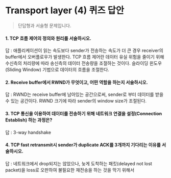# Transport layer (4) 퀴즈 답안

> 단답형과 서술형 문제입니다.

#### 1. TCP 흐름 제어의 정의와 원리를 서술하시오.

답 : 애플리케이션이 읽는 속도보다 sender가 전송하는 속도가 더 큰 경우 receiver의 buffer에서 오버플로우가 발생한다. TCP 흐름 제어란 데이터 유실 위험을 줄이기 위해 수신측의 처리량에 따라 송신측의 데이터 전송량을 조절하는 것이다. 슬라이딩 윈도우(Sliding Window) 기법으로 데이터의 흐름을 조절한다.

#### 2. Receive buffer에서 RWND가 무엇이고, 어떤 역할을 하는지 서술하시오.

답 : RWND는 receive buffer에 남아있는 공간으로써, sender로 부터 데이터를 받을 수 있는 공간이다. RWND 크기에 따라 sender의 window size가 조절된다.

#### 3. TCP 통신을 이용하여 데이터를 전송하기 위해 네트워크 연결을 설정(Connection Establish) 하는 과정은?

답 : 3-way handshake

#### 4. TCP fast retransmit시 sender가 duplicate ACK를 3개까지 기다리는 이유를 서술하시오.

답 : 네트워크에서 drop되지는 않았으나, 늦게 도착하는 패킷(delayed not lost packet)을 loss로 오판하여 불필요한 재전송을 하는 것을 막기 위해서

